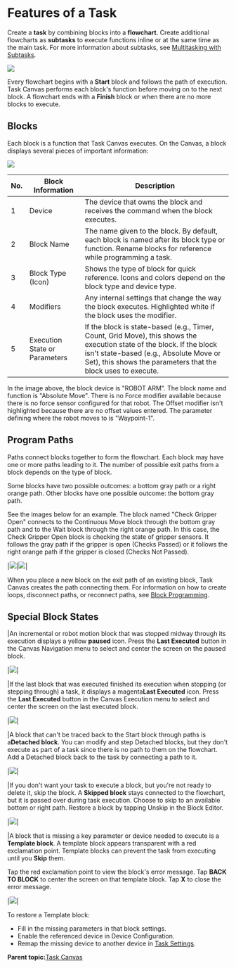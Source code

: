 # Features of a Task

Create a **task** by combining blocks into a **flowchart**. Create additional flowcharts as **subtasks** to execute functions inline or at the same time as the main task. For more information about subtasks, see [Multitasking with Subtasks](MultitaskingWithSubtasks.md).

![](../Images/TaskCanvas/Canvas-Flowchart-Example2.png)

Every flowchart begins with a **Start** block and follows the path of execution. Task Canvas performs each block's function before moving on to the next block. A flowchart ends with a **Finish** block or when there are no more blocks to execute.

## Blocks

Each block is a function that Task Canvas executes. On the Canvas, a block displays several pieces of important information:

![](../Images/TaskCanvas/Block-Callouts.png)

|No.|Block Information|Description|
|---|-----------------|-----------|
|1|Device|The device that owns the block and receives the command when the block executes.|
|2|Block Name|The name given to the block. By default, each block is named after its block type or function. Rename blocks for reference while programming a task.|
|3|Block Type \(Icon\)|Shows the type of block for quick reference. Icons and colors depend on the block type and device type.|
|4|Modifiers|Any internal settings that change the way the block executes. Highlighted white if the block uses the modifier.|
|5|Execution State or Parameters|If the block is state-based \(e.g., Timer, Count, Grid Move\), this shows the execution state of the block. If the block isn't state-based \(e.g., Absolute Move or Set\), this shows the parameters that the block uses to execute.|

In the image above, the block device is "ROBOT ARM". The block name and function is "Absolute Move". There is no Force modifier available because there is no force sensor configured for that robot. The Offset modifier isn't highlighted because there are no offset values entered. The parameter defining where the robot moves to is "Waypoint-1".

## Program Paths

Paths connect blocks together to form the flowchart. Each block may have one or more paths leading to it. The number of possible exit paths from a block depends on the type of block.

Some blocks have two possible outcomes: a bottom gray path or a right orange path. Other blocks have one possible outcome: the bottom gray path.

See the images below for an example. The block named "Check Gripper Open" connects to the Continuous Move block through the bottom gray path and to the Wait block through the right orange path. In this case, the Check Gripper Open block is checking the state of gripper sensors. It follows the gray path if the gripper is open \(Checks Passed\) or it follows the right orange path if the gripper is closed \(Checks Not Passed\).

|![](../Images/TaskCanvas/Canvas-Flowchart-Example1.png)|![](../Images/TaskCanvas/Canvas-Flowchart-Example1-Select.png)|

When you place a new block on the exit path of an existing block, Task Canvas creates the path connecting them. For information on how to create loops, disconnect paths, or reconnect paths, see [Block Programming](BlockProgramming.md).

## Special Block States

|An incremental or robot motion block that was stopped midway through its execution displays a yellow **paused** icon. Press the **Last Executed** button in the Canvas Navigation menu to select and center the screen on the paused block.

|![](../Images/TaskCanvas/Block-State-Paused.png)|

|If the last block that was executed finished its execution when stopping \(or stepping through\) a task, it displays a magenta**Last Executed** icon. Press the **Last Executed** button in the Canvas Execution menu to select and center the screen on the last executed block.

|![](../Images/TaskCanvas/Block-State-LastExecuted.png)|

|A block that can't be traced back to the Start block through paths is a**Detached block**. You can modify and step Detached blocks, but they don't execute as part of a task since there is no path to them on the flowchart. Add a Detached block back to the task by connecting a path to it.

|![](../Images/TaskCanvas/Detach2.png)|

|If you don't want your task to execute a block, but you're not ready to delete it, skip the block. A **Skipped block** stays connected to the flowchart, but it is passed over during task execution. Choose to skip to an available bottom or right path. Restore a block by tapping Unskip in the Block Editor.

|![](../Images/TaskCanvas/Canvas-Flowchart-SkippedBlocks.png)|

|A block that is missing a key parameter or device needed to execute is a **Template block**. A template block appears transparent with a red exclamation point. Template blocks can prevent the task from executing until you **Skip** them.

Tap the red exclamation point to view the block's error message. Tap **BACK TO BLOCK** to center the screen on that template block. Tap **X** to close the error message.

|![](../Images/TaskCanvas/Block-State-Template.png)|

To restore a Template block:

-   Fill in the missing parameters in that block settings.
-   Enable the referenced device in Device Configuration.
-   Remap the missing device to another device in [Task Settings](TaskSettings.md).

**Parent topic:**[Task Canvas](../TaskCanvas/TaskCanvasOverview.md)

